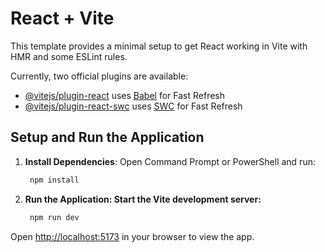 # React + Vite

This template provides a minimal setup to get React working in Vite with HMR and some ESLint rules.

Currently, two official plugins are available:

- [@vitejs/plugin-react](https://github.com/vitejs/vite-plugin-react/blob/main/packages/plugin-react) uses [Babel](https://babeljs.io/) for Fast Refresh
- [@vitejs/plugin-react-swc](https://github.com/vitejs/vite-plugin-react/blob/main/packages/plugin-react-swc) uses [SWC](https://swc.rs/) for Fast Refresh

## Setup and Run the Application

1. **Install Dependencies**:
   Open Command Prompt or PowerShell and run:

   ```bash
    npm install
    ```

2. **Run the Application: Start the Vite development server:**

    ```bash
     npm run dev
    ```

Open <http://localhost:5173> in your browser to view the app.
